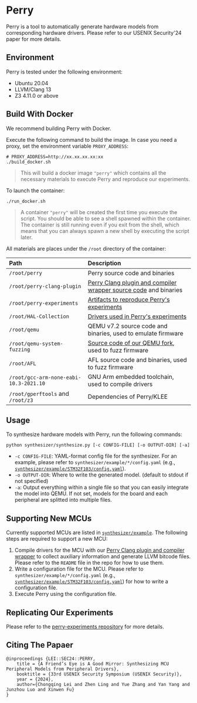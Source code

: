 # Perry

Perry is a tool to automatically generate hardware models from corresponding hardware drivers. Please refer to our USENIX Security'24 paper for more details.

## Environment
Perry is tested under the following environment:
* Ubuntu 20.04
* LLVM/Clang 13
* Z3 4.11.0 or above

## Build With Docker
We recommend building Perry with Docker.

Execute the following command to build the image. In case you need a proxy, set the environment variable `PROXY_ADDRESS`:
```shell
# PROXY_ADDRESS=http://xx.xx.xx.xx:xx
./build_docker.sh
```
> This will build a docker image `"perry"` which contains all the necessary materials to execute Perry and reproduce our experiments.

To launch the container:
```shell
./run_docker.sh
```
> A container `"perry"` will be created the first time you execute the script. You should be able to see a shell spawned within the container. The container is still running even if you exit from the shell, which means that you can always spawn a new shell by executing the script later.

All materials are places under the `/root` directory of the container:

| Path | Description |
| :--- | :--- |
| `/root/perry` | Perry source code and binaries |
| `/root/perry-clang-plugin` | [Perry Clang plugin and compiler wrapper source code](https://github.com/VoodooChild99/perry-clang-plugin) and binaries |
| `/root/perry-experiments` | [Artifacts to reproduce Perry's experiments](https://github.com/VoodooChild99/perry-experiments) |
| `/root/HAL-Collection` | [Drivers used in Perry's experiments](https://github.com/VoodooChild99/perry-drivers) |
| `/root/qemu` | QEMU v7.2 source code and binaries, used to emulate firmware |
| `/root/qemu-system-fuzzing` | [Source code of our QEMU fork](https://github.com/VoodooChild99/qemu-system-fuzzing), used to fuzz firmware |
| `/root/AFL` | AFL source code and binaries, used to fuzz firmware |
| `/root/gcc-arm-none-eabi-10.3-2021.10` | GNU Arm embedded toolchain, used to compile drivers |
| `/root/gperftools` and `/root/z3` | Dependencies of Perry/KLEE |

## Usage
To synthesize hardware models with Perry, run the following commands:
```shell
python synthesizer/synthesize.py [-c CONFIG-FILE] [-o OUTPUT-DIR] [-a]
```
* `-c CONFIG-FILE`: YAML-format config file for the synthesizer. For an example, please refer to `synthesizer/example/*/config.yaml` (e.g., [`synthesizer/example/STM32F103/config.yaml`](./synthesizer/example/STM32F103/config.yaml)).
* `-o OUTPUT-DIR`: Where to write the generated model. (default to stdout if not specified)
* `-a`: Output everything within a single file so that you can easily integrate the model into QEMU. If not set, models for the board and each peripheral are splitted into multiple files.

## Supporting New MCUs
Currently supported MCUs are listed in [`synthesizer/example`](./synthesizer/example). The following steps are required to support a new MCU:
1. Compile drivers for the MCU with our [Perry Clang plugin and compiler wrapper](https://github.com/VoodooChild99/perry-clang-plugin) to collect auxiliary information and generate LLVM bitcode files. Please refer to the `README` file in the repo for how to use them.
2. Write a configuration file for the MCU. Please refer to `synthesizer/example/*/config.yaml` (e.g., [`synthesizer/example/STM32F103/config.yaml`](./synthesizer/example/STM32F103/config.yaml)) for how to write a configuration file.
3. Execute Perry using the configuration file.

## Replicating Our Experiments
Please refer to the [perry-experiments repository](https://github.com/VoodooChild99/perry-experiments) for more details.

## Citing The Papaer
```
@inproceedings {LEI::SEC24::PERRY,
    title = {A Friend’s Eye is A Good Mirror: Synthesizing MCU Peripheral Models from Peripheral Drivers},
    booktitle = {33rd USENIX Security Symposium (USENIX Security)},
    year = {2024},
    author={Chongqing Lei and Zhen Ling and Yue Zhang and Yan Yang and Junzhou Luo and Xinwen Fu}
}
```